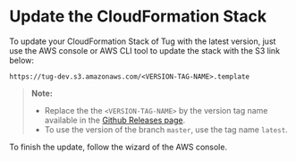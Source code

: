 Update the CloudFormation Stack
===============================

To update your CloudFormation Stack of Tug with the latest version, just use the AWS console
or AWS CLI tool to update the stack with the S3 link below:

```
https://tug-dev.s3.amazonaws.com/<VERSION-TAG-NAME>.template
```

> **Note:**
>
> - Replace the the `<VERSION-TAG-NAME>` by the version tag name available in the
>   [Github Releases page](https://github.com/fxpio/tug/releases).
> - To use the version of the branch `master`, use the tag name `latest`.

To finish the update, follow the wizard of the AWS console.
